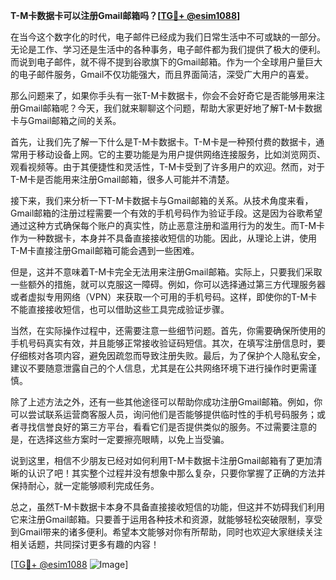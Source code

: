 **T-M卡数据卡可以注册Gmail邮箱吗？[[TG💪+ @esim1088](https://t.me/s/esim1088)]**

在当今这个数字化的时代，电子邮件已经成为我们日常生活中不可或缺的一部分。无论是工作、学习还是生活中的各种事务，电子邮件都为我们提供了极大的便利。而说到电子邮件，就不得不提到谷歌旗下的Gmail邮箱。作为一个全球用户量巨大的电子邮件服务，Gmail不仅功能强大，而且界面简洁，深受广大用户的喜爱。

那么问题来了，如果你手头有一张T-M卡数据卡，你会不会好奇它是否能够用来注册Gmail邮箱呢？今天，我们就来聊聊这个问题，帮助大家更好地了解T-M卡数据卡与Gmail邮箱之间的关系。

首先，让我们先了解一下什么是T-M卡数据卡。T-M卡是一种预付费的数据卡，通常用于移动设备上网。它的主要功能是为用户提供网络连接服务，比如浏览网页、观看视频等。由于其便捷性和灵活性，T-M卡受到了许多用户的欢迎。然而，对于T-M卡是否能用来注册Gmail邮箱，很多人可能并不清楚。

接下来，我们来分析一下T-M卡数据卡与Gmail邮箱的关系。从技术角度来看，Gmail邮箱的注册过程需要一个有效的手机号码作为验证手段。这是因为谷歌希望通过这种方式确保每个账户的真实性，防止恶意注册和滥用行为的发生。而T-M卡作为一种数据卡，本身并不具备直接接收短信的功能。因此，从理论上讲，使用T-M卡直接注册Gmail邮箱可能会遇到一些困难。

但是，这并不意味着T-M卡完全无法用来注册Gmail邮箱。实际上，只要我们采取一些额外的措施，就可以克服这一障碍。例如，你可以选择通过第三方代理服务器或者虚拟专用网络（VPN）来获取一个可用的手机号码。这样，即使你的T-M卡不能直接接收短信，也可以借助这些工具完成验证步骤。

当然，在实际操作过程中，还需要注意一些细节问题。首先，你需要确保所使用的手机号码真实有效，并且能够正常接收验证码短信。其次，在填写注册信息时，要仔细核对各项内容，避免因疏忽而导致注册失败。最后，为了保护个人隐私安全，建议不要随意泄露自己的个人信息，尤其是在公共网络环境下进行操作时更需谨慎。

除了上述方法之外，还有一些其他途径可以帮助你成功注册Gmail邮箱。例如，你可以尝试联系运营商客服人员，询问他们是否能够提供临时性的手机号码服务；或者寻找信誉良好的第三方平台，看看它们是否提供类似的服务。不过需要注意的是，在选择这些方案时一定要擦亮眼睛，以免上当受骗。

说到这里，相信不少朋友已经对如何利用T-M卡数据卡注册Gmail邮箱有了更加清晰的认识了吧！其实整个过程并没有想象中那么复杂，只要你掌握了正确的方法并保持耐心，就一定能够顺利完成任务。

总之，虽然T-M卡数据卡本身不具备直接接收短信的功能，但这并不妨碍我们利用它来注册Gmail邮箱。只要善于运用各种技术和资源，就能够轻松突破限制，享受到Gmail带来的诸多便利。希望本文能够对你有所帮助，同时也欢迎大家继续关注相关话题，共同探讨更多有趣的内容！

[[TG💪+ @esim1088](https://t.me/s/esim1088) ![Image](https://i.postimg.cc/4NQfJmqS/Snipaste-2025-05-13-00-14-12.png)]